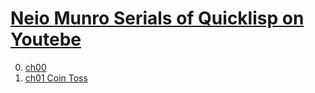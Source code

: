 # [Neio Munro Serials of Quicklisp on Youtebe](https://www.youtube.com/watch?v=xyXDE5gP2QI&list=PLCpux10P7KDKPb4eI5b_qSnQaY1ePGKGK)

0. [ch00](./ch00)
1. [ch01 Coin Toss](./ch01)
